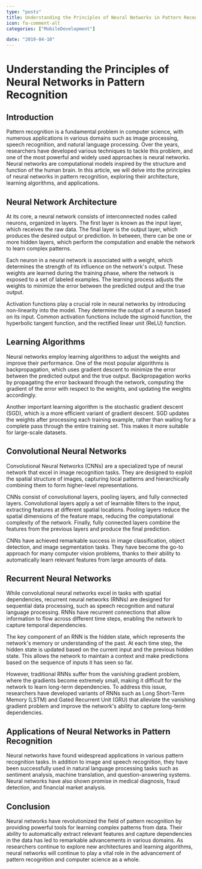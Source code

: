 ```yaml
---
type: "posts"
title: Understanding the Principles of Neural Networks in Pattern Recognition
icon: fa-comment-alt
categories: ["MobileDevelopment"]

date: "2019-04-10"
---
```




# Understanding the Principles of Neural Networks in Pattern Recognition

## Introduction

Pattern recognition is a fundamental problem in computer science, with numerous applications in various domains such as image processing, speech recognition, and natural language processing. Over the years, researchers have developed various techniques to tackle this problem, and one of the most powerful and widely used approaches is neural networks. Neural networks are computational models inspired by the structure and function of the human brain. In this article, we will delve into the principles of neural networks in pattern recognition, exploring their architecture, learning algorithms, and applications.

## Neural Network Architecture

At its core, a neural network consists of interconnected nodes called neurons, organized in layers. The first layer is known as the input layer, which receives the raw data. The final layer is the output layer, which produces the desired output or prediction. In between, there can be one or more hidden layers, which perform the computation and enable the network to learn complex patterns.

Each neuron in a neural network is associated with a weight, which determines the strength of its influence on the network's output. These weights are learned during the training phase, where the network is exposed to a set of labeled examples. The learning process adjusts the weights to minimize the error between the predicted output and the true output.

Activation functions play a crucial role in neural networks by introducing non-linearity into the model. They determine the output of a neuron based on its input. Common activation functions include the sigmoid function, the hyperbolic tangent function, and the rectified linear unit (ReLU) function.

## Learning Algorithms

Neural networks employ learning algorithms to adjust the weights and improve their performance. One of the most popular algorithms is backpropagation, which uses gradient descent to minimize the error between the predicted output and the true output. Backpropagation works by propagating the error backward through the network, computing the gradient of the error with respect to the weights, and updating the weights accordingly.

Another important learning algorithm is the stochastic gradient descent (SGD), which is a more efficient variant of gradient descent. SGD updates the weights after processing each training example, rather than waiting for a complete pass through the entire training set. This makes it more suitable for large-scale datasets.

## Convolutional Neural Networks

Convolutional Neural Networks (CNNs) are a specialized type of neural network that excel in image recognition tasks. They are designed to exploit the spatial structure of images, capturing local patterns and hierarchically combining them to form higher-level representations.

CNNs consist of convolutional layers, pooling layers, and fully connected layers. Convolutional layers apply a set of learnable filters to the input, extracting features at different spatial locations. Pooling layers reduce the spatial dimensions of the feature maps, reducing the computational complexity of the network. Finally, fully connected layers combine the features from the previous layers and produce the final prediction.

CNNs have achieved remarkable success in image classification, object detection, and image segmentation tasks. They have become the go-to approach for many computer vision problems, thanks to their ability to automatically learn relevant features from large amounts of data.

## Recurrent Neural Networks

While convolutional neural networks excel in tasks with spatial dependencies, recurrent neural networks (RNNs) are designed for sequential data processing, such as speech recognition and natural language processing. RNNs have recurrent connections that allow information to flow across different time steps, enabling the network to capture temporal dependencies.

The key component of an RNN is the hidden state, which represents the network's memory or understanding of the past. At each time step, the hidden state is updated based on the current input and the previous hidden state. This allows the network to maintain a context and make predictions based on the sequence of inputs it has seen so far.

However, traditional RNNs suffer from the vanishing gradient problem, where the gradients become extremely small, making it difficult for the network to learn long-term dependencies. To address this issue, researchers have developed variants of RNNs such as Long Short-Term Memory (LSTM) and Gated Recurrent Unit (GRU) that alleviate the vanishing gradient problem and improve the network's ability to capture long-term dependencies.

## Applications of Neural Networks in Pattern Recognition

Neural networks have found widespread applications in various pattern recognition tasks. In addition to image and speech recognition, they have been successfully used in natural language processing tasks such as sentiment analysis, machine translation, and question-answering systems. Neural networks have also shown promise in medical diagnosis, fraud detection, and financial market analysis.

## Conclusion

Neural networks have revolutionized the field of pattern recognition by providing powerful tools for learning complex patterns from data. Their ability to automatically extract relevant features and capture dependencies in the data has led to remarkable advancements in various domains. As researchers continue to explore new architectures and learning algorithms, neural networks will continue to play a vital role in the advancement of pattern recognition and computer science as a whole.